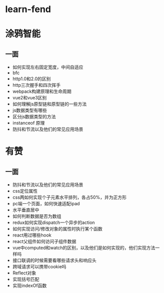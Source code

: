 # learn-fend

# 涂鸦智能

## 一面

* 如何实现左右固定宽度，中间自适应
* bfc
* http1.0和2.0的区别
* http三次握手和四次挥手
* webpack构建原理和生命周期
* vue2和vue3区别
* 如何理解js原型链和原型链的一些方法
* js数据类型有哪些
* 区分js数据类型的方法
* instanceof 原理
* 防抖和节流以及他们的常见应用场景

# 有赞

## 一面

* 防抖和节流以及他们的常见应用场景
* css定位属性
* css两如何实现个子元素水平排列，各占50%，并为正方形
* pc端一个页面，如何快速适配ipad
* 水平垂直居中
* 如何判断数据是否为数组
* redux如何实现dispatch一个异步的action
* 如何实现访问/修改对象的属性时执行某个函数
* react用过哪些hook
* react父组件如何访问子组件数据
* vue中computed和watch的区别，以及他们是如何实现的，他们实现方法一样吗
* 接口联调的时候需要看哪些请求头和响应头
* 跨域请求可以携带cookie吗
* Reflect对象
* 实现括号匹配
* 实现indexOf函数